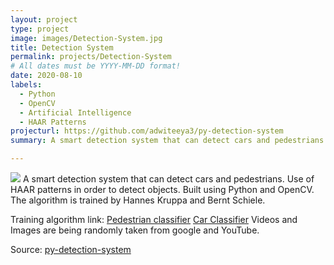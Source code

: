 ```yaml
---
layout: project
type: project
image: images/Detection-System.jpg
title: Detection System
permalink: projects/Detection-System
# All dates must be YYYY-MM-DD format!
date: 2020-08-10
labels:
  - Python
  - OpenCV
  - Artificial Intelligence
  - HAAR Patterns
projecturl: https://github.com/adwiteeya3/py-detection-system
summary: A smart detection system that can detect cars and pedestrians

---
```


<img class="ui medium right floated rounded image" src="../images/vacay-home-page.png">
A smart detection system that can detect cars and pedestrians. Use of HAAR patterns in order to detect objects. Built using Python and OpenCV. The algorithm is trained by Hannes Kruppa and Bernt Schiele.

Training algorithm link:
[Pedestrian classifier](https://raw.githubusercontent.com/opencv/opencv/master/data/haarcascades/haarcascade_fullbody.xml)
[Car Classifier](https://raw.githubusercontent.com/andrewssobral/vehicle_detection_haarcascades/master/cars.xml)
Videos and Images are being randomly taken from google and YouTube. 
 
Source: <a href="https://github.com/adwiteeya3/py-detection-system"><i class="large github icon"></i>py-detection-system</a>
